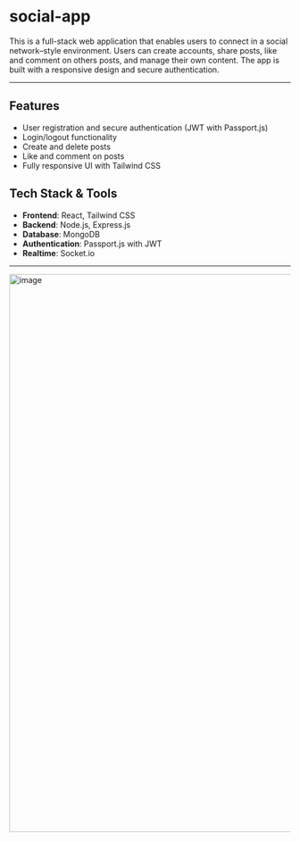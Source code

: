 # social-app

This is a full-stack web application that enables users to connect in a social network–style environment. Users can create accounts, share posts, like and comment on others posts, and manage their own content. The app is built with a responsive design and secure authentication.

---
## Features
- User registration and secure authentication (JWT with Passport.js)
- Login/logout functionality
- Create and delete posts
- Like and comment on posts
- Fully responsive UI with Tailwind CSS

## Tech Stack & Tools
- **Frontend**: React, Tailwind CSS
- **Backend**: Node.js, Express.js
- **Database**: MongoDB
- **Authentication**: Passport.js with JWT
- **Realtime**: Socket.io

---

<img width="1000" height="1000" alt="image" src="https://github.com/user-attachments/assets/306f94e9-9662-4c0c-b988-19f1b4577342" />

